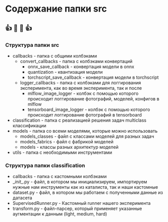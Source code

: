 # Содержание папки src
:+1:    :metal: :metal:    :+1:
----

### Структура папки src
- callbacks - папка с общими колбэками
    - convert_callbacks - папка с колбэками конвертаций
        - onnx_save_callback - конвертация модели в onnx 
        - quantization - квантизация модели
        - torchscript_save_callback - конвертация модели в torchscript
    - logger_callbacks - папка с колбэками для логгирования эксперимента, как во время эксперимента, так и после
        - mlflow_image_logger - колбэк с помощью которого происходит логгирование фотографий, моделей, конфигов в mlflow
        - tensorboard_image_logger - колбэк с помощью которого происходит логгирование фотографий в tensorboard
- classification - папка с реализацией решения задач multiclass классификации
- models - папка со всеми моделями, которые можно использовать
    - models_classes - файл с классами моделей для разных задач
    - models_fabrics - файл с фабрикой моделей
    - models - классы разных архитектур моделей
- utils - папка с необходимыми инструментами
### Структура папки classification
- callbacks - папка с кастомными колбэками
- \__init__.py - файл, в котором мы инициализируем, импортируем нужные нам инструменты как из каталиста, так и наши кастомные
- dataset.py - файл, в котором мы работаем с полученными данные из датасета
- SupervisedRunner.py - Кастомный runner нашего эксперимента
- transform.py - файл-парсер, который применяет указанные аугментации к данным (light, medium, hard)